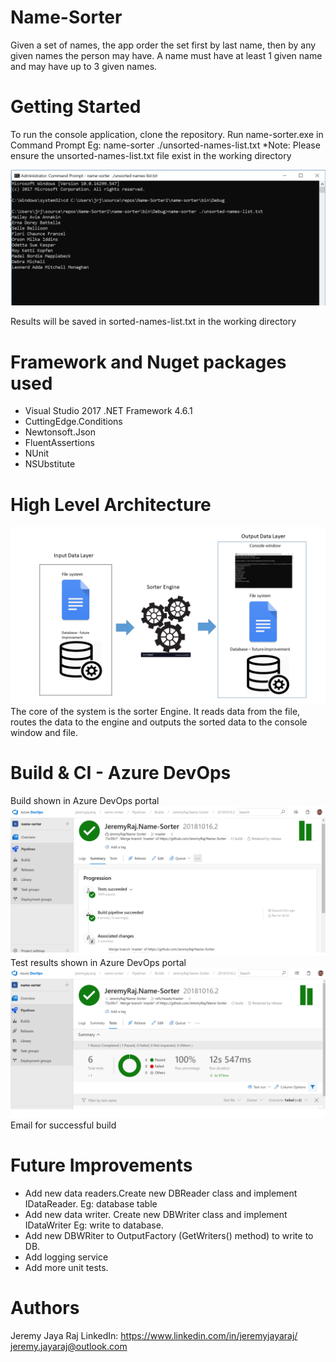 # Name-Sorter
Given a set of names, the app order the set first by last name, then by any given names the person may have. A name must have at least 1 given name and may have up to 3 given names.

# Getting Started
To run the console application, clone the repository.  Run name-sorter.exe in Command Prompt
Eg: name-sorter ./unsorted-names-list.txt
*Note: Please ensure the unsorted-names-list.txt file exist in the working directory

![Screenshot](readmeimages/cmd.png)

Results will be saved in sorted-names-list.txt in the working directory

# Framework and Nuget packages used
- Visual Studio 2017 .NET Framework 4.6.1
- CuttingEdge.Conditions
- Newtonsoft.Json
- FluentAssertions
- NUnit
- NSUbstitute

# High Level Architecture
![Screenshot](readmeimages/diagram.png)
The core of the system is the sorter Engine. It reads data from the file, routes the data to the engine and outputs the sorted data to the console window and file.

# Build & CI - Azure DevOps
Build shown in Azure DevOps portal
![Screenshot](readmeimages/build.png)
Test results shown in Azure DevOps portal
![Screenshot](readmeimages/test.png)
Email for successful build

# Future Improvements
- Add new data readers.Create new DBReader class and implement IDataReader. Eg: database table
- Add new data writer. Create new DBWriter class and implement IDataWriter Eg: write to database.
- Add new DBWRiter to OutputFactory (GetWriters() method) to write to DB.
- Add logging service
- Add more unit tests.

# Authors
Jeremy Jaya Raj
LinkedIn: https://www.linkedin.com/in/jeremyjayaraj/
jeremy.jayaraj@outlook.com

